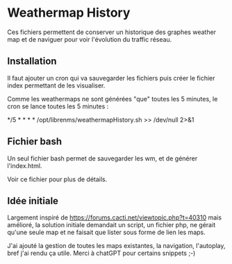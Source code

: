 # Weathermap History

Ces fichiers permettent de conserver un historique des graphes weather map et de naviguer pour voir l'évolution du traffic réseau.

## Installation

Il faut ajouter un cron qui va sauvegarder les fichiers puis créer le fichier index permettant de les visualiser.

Comme les weathermaps ne sont générées "que" toutes les 5 minutes, le cron se lance toutes les 5 minutes : 

*/5  *    * * *   /opt/librenms/weathermapHistory.sh  >> /dev/null 2>&1

## Fichier bash 

Un seul fichier bash permet de sauvegarder les wm, et de générer l'index.html.

Voir ce fichier pour plus de détails.


## Idée initiale

Largement inspiré de https://forums.cacti.net/viewtopic.php?t=40310
mais amélioré, la solution initiale demandait un script, un fichier php, ne gérait qu'une seule map et ne faisait que lister sous forme de lien les maps.

J'ai ajouté la gestion de toutes les maps existantes, la navigation, l'autoplay, bref j'ai rendu ça utile.
Merci à chatGPT pour certains snippets ;-)

